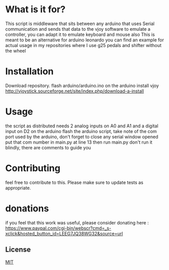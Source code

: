# What is it for?

This script is middleware that sits between any arduino that uses Serial communication and sends that data to the vjoy software to emulate a controller, you can adapt it to emulate keyboard and mouse also
This is meant to be an alternative for arduino leonardo
you can find an example for actual usage in my repositories where I use g25 pedals and shifter without the wheel
# Installation

Download repository.
flash arduino/arduino.ino on the arduino
install vjoy http://vjoystick.sourceforge.net/site/index.php/download-a-install

# Usage
the script as distributed needs 2 analog inputs on A0 and A1 and a digital input on D2 on the arduino
flash the arduino script, take note of the com port used by the arduino, don't forget to close any serial window opened
put that com number in main.py at line 13
then run main.py
don't run it blindly, there are comments to guide you

# Contributing
feel free to contribute to this.
Please make sure to update tests as appropriate.

# donations
if you feel that this work was useful, please consider donating here : https://www.paypal.com/cgi-bin/webscr?cmd=_s-xclick&hosted_button_id=LEEG7JQ38WG32&source=url

## License
[MIT](https://choosealicense.com/licenses/mit/)
